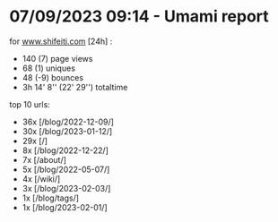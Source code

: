 # 07/09/2023 09:14 - Umami report
for www.shifeiti.com [24h] :

 - 140 (7) page views
 - 68 (1) uniques
 - 48 (-9) bounces
 - 3h 14' 8'' (22' 29'') totaltime


top 10 urls:
 - 36x [/blog/2022-12-09/]
 - 30x [/blog/2023-01-12/]
 - 29x [/]
 - 8x [/blog/2022-12-22/]
 - 7x [/about/]
 - 5x [/blog/2022-05-07/]
 - 4x [/wiki/]
 - 3x [/blog/2023-02-03/]
 - 1x [/blog/tags/]
 - 1x [/blog/2023-02-01/]


